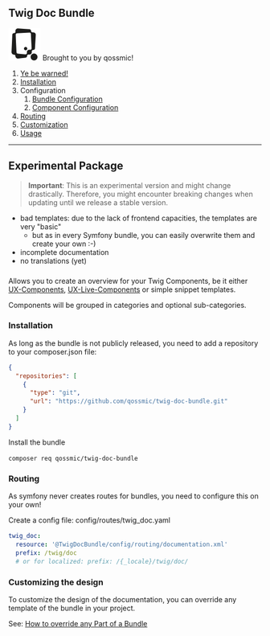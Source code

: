 ## Twig Doc Bundle

[![Image](docs/resources/images/qossmic.png)](https://qossmic.com) Brought to you by qossmic! 

1. [Ye be warned!](#experimental-package)
2. [Installation](#installation)
3. Configuration
   1. [Bundle Configuration](docs/BundleConfiguration.md)
   2. [Component Configuration](docs/ComponentConfiguration.md)
4. [Routing](#routing)
5. [Customization](#customizing-the-design)
6. [Usage](docs/Usage.md)

---

## Experimental Package
> **Important**: This is an experimental version and might change drastically. 
> Therefore, you might encounter breaking changes when updating until we release a stable version. 

- bad templates: due to the lack of frontend capacities, the templates are very "basic"
  - but as in every Symfony bundle, you can easily overwrite them and create your own :-)
- incomplete documentation
- no translations (yet)

###
Allows you to create an overview for your Twig Components, be it either [UX-Components](https://symfony.com/bundles/ux-twig-component/current/index.html), [UX-Live-Components](https://symfony.com/bundles/ux-live-component/current/index.html) or simple snippet templates.

Components will be grouped in categories and optional sub-categories.

### Installation

As long as the bundle is not publicly released, you need to add a repository to your composer.json file:

```json
{
  "repositories": [
    {
      "type": "git",
      "url": "https://github.com/qossmic/twig-doc-bundle.git"
    }
  ]
}
```

Install the bundle

`composer req qossmic/twig-doc-bundle`

### Routing

As symfony never creates routes for bundles, you need to configure this on your own!

Create a config file: config/routes/twig_doc.yaml

```yaml
twig_doc:
  resource: '@TwigDocBundle/config/routing/documentation.xml'
  prefix: /twig/doc
  # or for localized: prefix: /{_locale}/twig/doc/
```

### Customizing the design

To customize the design of the documentation, you can override any template of the bundle in your project.

See: [How to override any Part of a Bundle](https://symfony.com/doc/current/bundles/override.html)
